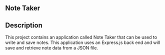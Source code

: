 ## Note Taker

## Description
This project contains an application called Note Taker that can be used to write and save notes. This application uses an Express.js back end and will save and retrieve note data from a JSON file.
